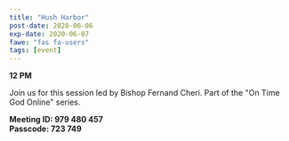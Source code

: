 ```yaml
---
title: "Hush Harbor"
post-date: 2020-06-06
exp-date: 2020-06-07
fawe: "fas fa-users"
tags: [event]
---
```

**12 PM**

Join us for this session led by Bishop Fernand Cheri. Part of the "On Time God Online" series.

**Meeting ID: 979 480 457**
<br>
**Passcode: 723 749**